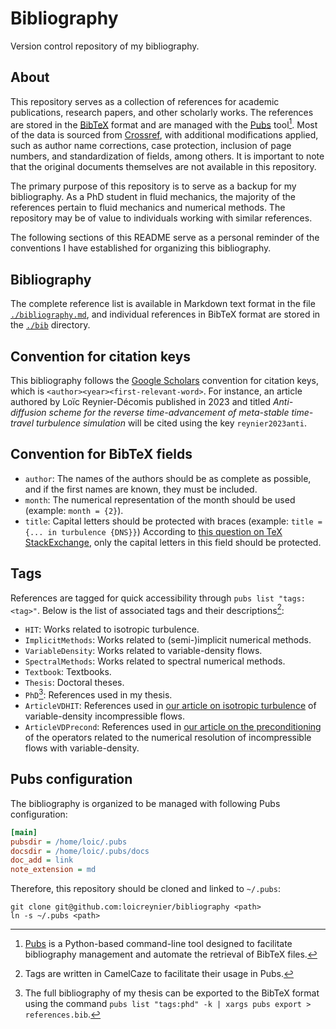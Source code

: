 # Bibliography

Version control repository of my bibliography.

## About

This repository serves as a collection of references for
academic publications,
research papers,
and other scholarly works.
The references are stored in the [BibTeX] format
and are managed with the [Pubs] tool[^1].
Most of the data is sourced from [Crossref],
with additional modifications applied,
such as author name corrections,
case protection,
inclusion of page numbers,
and standardization of fields,
among others.
It is important to note that the original documents themselves
are not available in this repository.

The primary purpose of this repository is to serve as
a backup for my bibliography.
As a PhD student in fluid mechanics,
the majority of the references pertain to fluid mechanics
and numerical methods.
The repository may be of value to individuals
working with similar references.

The following sections of this README serve
as a personal reminder of
the conventions I have established for organizing this bibliography.

[^1]:
    [Pubs] is a Python-based command-line tool
    designed to facilitate bibliography management
    and automate the retrieval of BibTeX files.

[bibtex]: https://www.bibtex.com/g/bibtex-format
[crossref]: https://www.crossref.org
[pubs]: https://github.com/pubs/pubs

## Bibliography

The complete reference list is available in Markdown text format
in the file [`./bibliography.md`](./bibliography.md),
and individual references in BibTeX format
are stored in the [`./bib`](./bib/) directory.

## Convention for citation keys

This bibliography follows the [Google Scholars] convention for citation keys,
which is `<author><year><first-relevant-word>`.
For instance,
an article authored by Loïc Reynier-Décomis
published in 2023
and titled
_Anti-diffusion scheme for the reverse time-advancement
of meta-stable time-travel turbulence simulation_
will be cited using the key `reynier2023anti`.

[google scholars]: https://scholar.google.com

## Convention for BibTeX fields

- `author`: The names of the authors should be as complete as possible,
  and if the first names are known, they must be included.
- `month`: The numerical representation of the month should be used
  (example: `month = {2}`).
- `title`: Capital letters should be protected with braces
  (example: `title = {... in turbulence {DNS}}`)
  According to [this question on TeX StackExchange][capitalProtection],
  only the capital letters in this field should be protected.

[capitalProtection]: https://tex.stackexchange.com/questions/10772

## Tags

References are tagged for quick accessibility through `pubs list "tags:<tag>"`.
Below is the list of associated tags and their descriptions[^2]:

- `HIT`: Works related to isotropic turbulence.
- `ImplicitMethods`: Works related to (semi-)implicit numerical methods.
- `VariableDensity`: Works related to variable-density flows.
- `SpectralMethods`: Works related to spectral numerical methods.
- `Textbook`: Textbooks.
- `Thesis`: Doctoral theses.
- `PhD`[^3]: References used in my thesis.
- `ArticleVDHIT`: References used in
  [our article on isotropic turbulence][articleVDHIT]
  of variable-density incompressible flows.
- `ArticleVDPrecond`: References used in
  [our article on the preconditioning][articleVDPrecond]
  of the operators related to the numerical resolution of incompressible flows
  with variable-density.

[^2]: Tags are written in CamelCaze to facilitate their usage in Pubs.
[^3]:
    The full bibliography of my thesis can be exported to the BibTeX format
    using the command
    `pubs list "tags:phd" -k | xargs pubs export > references.bib`.

[articleVDHIT]: ./bib/reynier2023isotropic.bib
[articleVDPrecond]: ./bib/reynier2023preconditioning.bib

## Pubs configuration

The bibliography is organized
to be managed with following Pubs configuration:

```ini
[main]
pubsdir = /home/loic/.pubs
docsdir = /home/loic/.pubs/docs
doc_add = link
note_extension = md
```

Therefore,
this repository should be cloned and linked to `~/.pubs`:

```shell
git clone git@github.com:loicreynier/bibliography <path>
ln -s ~/.pubs <path>
```
